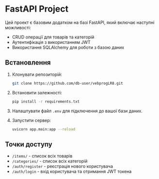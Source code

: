 # FastAPI Project

Цей проект є базовим додатком на базі FastAPI, який включає наступні можливості:
- CRUD операції для товарів та категорій
- Аутентифікація з використанням JWT
- Використання SQLAlchemy для роботи з базою даних

## Встановлення

1. Клонувати репозиторій:
    ```bash
    git clone https://github.com/db-user/vebprogLR8.git
    ```

2. Встановити залежності:
    ```bash
    pip install -r requirements.txt
    ```

3. Налаштувати файл `.env` для підключення до вашої бази даних.

4. Запустити сервер:
    ```bash
    uvicorn app.main:app --reload
    ```

## Точки доступу

- `/items/` - список всіх товарів
- `/categories/` - список всіх категорій
- `/auth/register` - реєстрація нового користувача
- `/auth/login` - вхід користувача та отримання JWT токена

